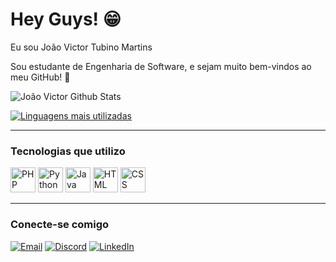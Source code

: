 # Hey Guys! 😁
Eu sou João Victor Tubino Martins  

Sou estudante de Engenharia de Software, e sejam muito bem-vindos ao meu GitHub! 🚀

![João Victor Github Stats](https://github-readme-stats.vercel.app/api?username=JoaoVictorTubino&show_icons=true&theme=radical)

[![Linguagens mais utilizadas](https://github-readme-stats.vercel.app/api/top-langs/?username=JoaoVictorTubino&layout=compact&theme=radical)](https://github.com/anuraghazra/github-readme-stats)

---

### Tecnologias que utilizo

<p align="left">
  <img src="https://cdn.jsdelivr.net/gh/devicons/devicon/icons/php/php-original.svg" width="40" height="40" alt="PHP" />
  <img src="https://cdn.jsdelivr.net/gh/devicons/devicon/icons/python/python-original.svg" width="40" height="40" alt="Python" />
  <img src="https://cdn.jsdelivr.net/gh/devicons/devicon/icons/java/java-original.svg" width="40" height="40" alt="Java" />
  <img src="https://cdn.jsdelivr.net/gh/devicons/devicon/icons/html5/html5-original.svg" width="40" height="40" alt="HTML" />
  <img src="https://cdn.jsdelivr.net/gh/devicons/devicon/icons/css3/css3-original.svg" width="40" height="40" alt="CSS" />
</p>

---

### Conecte-se comigo

[![Email](https://img.shields.io/badge/Email-D14836?style=for-the-badge&logo=gmail&logoColor=white)](mailto:joaom8610@gmail.com)
[![Discord](https://img.shields.io/badge/Discord-7289DA?style=for-the-badge&logo=discord&logoColor=white)](https://discordapp.com/users/otaldojones)
[![LinkedIn](https://img.shields.io/badge/LinkedIn-0077B5?style=for-the-badge&logo=linkedin&logoColor=white)](https://www.linkedin.com/in/joao-victor-tubino-martins-377a992ab)
